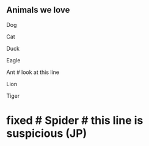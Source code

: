 ## Animals we love
Dog

Cat

Duck

Eagle

Ant # look at this line 

Lion

Tiger

# fixed # Spider # this line is suspicious (JP)
